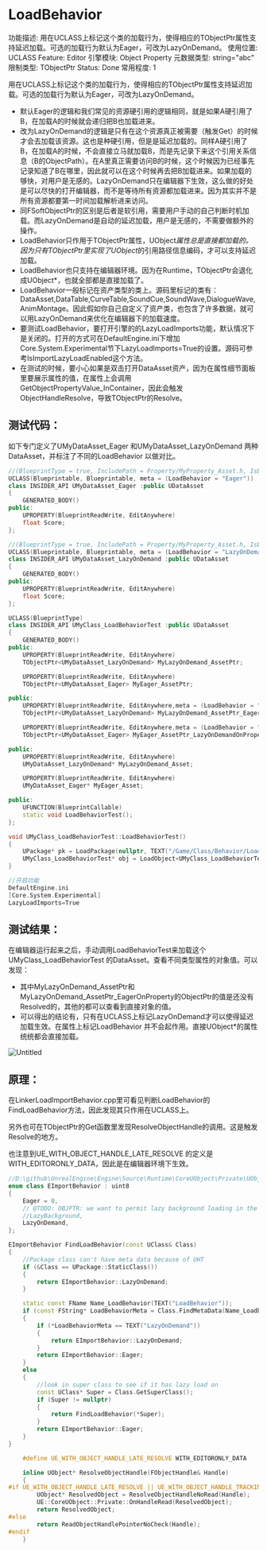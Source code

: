 # LoadBehavior

功能描述: 用在UCLASS上标记这个类的加载行为，使得相应的TObjectPtr属性支持延迟加载。可选的加载行为默认为Eager，可改为LazyOnDemand。
使用位置: UCLASS
Feature: Editor
引擎模块: Object Property
元数据类型: string="abc"
限制类型: TObjectPtr 
Status: Done
常用程度: 1

用在UCLASS上标记这个类的加载行为，使得相应的TObjectPtr属性支持延迟加载。可选的加载行为默认为Eager，可改为LazyOnDemand。

- 默认Eager的逻辑和我们常见的资源硬引用的逻辑相同，就是如果A硬引用了B，在加载A的时候就会递归把B也加载进来。
- 改为LazyOnDemand的逻辑是只有在这个资源真正被需要（触发Get）的时候才会去加载该资源。这也是种硬引用，但是是延迟加载的。同样A硬引用了B，在加载A的时候，不会直接立马就加载B，而是先记录下来这个引用关系信息（B的ObjectPath）。在A里真正需要访问B的时候，这个时候因为已经事先记录知道了B在哪里，因此就可以在这个时候再去把B加载进来。如果加载的够快，对用户是无感的。LazyOnDemand只在编辑器下生效，这么做的好处是可以尽快的打开编辑器，而不是等待所有资源都加载进来。因为其实并不是所有资源都要第一时间加载解析进来访问。
- 同FSoftObjectPtr的区别是后者是软引用，需要用户手动的自己判断时机加载。而LazyOnDemand是自动的延迟加载，用户是无感的，不需要做额外的操作。
- LoadBehavior只作用于TObjectPtr属性，UObject*属性总是直接都加载的。因为只有TObjectPtr里实现了UObject*的引用路径信息编码，才可以支持延迟加载。
- LoadBehavior也只支持在编辑器环境。因为在Runtime，TObjectPtr会退化成UObject*，也就全部都是直接加载了。
- LoadBehavior一般标记在资产类型的类上。源码里标记的类有：DataAsset,DataTable,CurveTable,SoundCue,SoundWave,DialogueWave,AnimMontage。因此假如你自己自定义了资产类，也包含了许多数据，就可以用LazyOnDemand来优化在编辑器下的加载速度。
- 要测试LoadBehavior，要打开引擎的的LazyLoadImports功能，默认情况下是关闭的。打开的方式可在DefaultEngine.ini下增加Core.System.Experimental节下LazyLoadImports=True的设置。源码可参考IsImportLazyLoadEnabled这个方法。
- 在测试的时候，要小心如果是双击打开DataAsset资产，因为在属性细节面板里要展示属性的值，在属性上会调用GetObjectPropertyValue_InContainer，因此会触发ObjectHandleResolve，导致TObjectPtr的Resolve。

## 测试代码：

如下专门定义了UMyDataAsset_Eager 和UMyDataAsset_LazyOnDemand 两种DataAsset，并标注了不同的LoadBehavior 以做对比。

```cpp
//(BlueprintType = true, IncludePath = Property/MyProperty_Asset.h, IsBlueprintBase = true, LoadBehavior = Eager, ModuleRelativePath = Property/MyProperty_Asset.h)
UCLASS(Blueprintable, Blueprintable, meta = (LoadBehavior = "Eager"))
class INSIDER_API UMyDataAsset_Eager :public UDataAsset
{
	GENERATED_BODY()
public:
	UPROPERTY(BlueprintReadWrite, EditAnywhere)
	float Score;
};

//(BlueprintType = true, IncludePath = Property/MyProperty_Asset.h, IsBlueprintBase = true, LoadBehavior = LazyOnDemand, ModuleRelativePath = Property/MyProperty_Asset.h)
UCLASS(Blueprintable, Blueprintable, meta = (LoadBehavior = "LazyOnDemand"))
class INSIDER_API UMyDataAsset_LazyOnDemand :public UDataAsset
{
	GENERATED_BODY()
public:
	UPROPERTY(BlueprintReadWrite, EditAnywhere)
	float Score;
};

UCLASS(BlueprintType)
class INSIDER_API UMyClass_LoadBehaviorTest :public UDataAsset
{
	GENERATED_BODY()
public:
	UPROPERTY(BlueprintReadWrite, EditAnywhere)
	TObjectPtr<UMyDataAsset_LazyOnDemand> MyLazyOnDemand_AssetPtr;

	UPROPERTY(BlueprintReadWrite, EditAnywhere)
	TObjectPtr<UMyDataAsset_Eager> MyEager_AssetPtr;

public:
	UPROPERTY(BlueprintReadWrite, EditAnywhere,meta = (LoadBehavior = "Eager"))
	TObjectPtr<UMyDataAsset_LazyOnDemand> MyLazyOnDemand_AssetPtr_EagerOnProperty;

	UPROPERTY(BlueprintReadWrite, EditAnywhere,meta = (LoadBehavior = "LazyOnDemand"))
	TObjectPtr<UMyDataAsset_Eager> MyEager_AssetPtr_LazyOnDemandOnProperty;

public:
	UPROPERTY(BlueprintReadWrite, EditAnywhere)
	UMyDataAsset_LazyOnDemand* MyLazyOnDemand_Asset;

	UPROPERTY(BlueprintReadWrite, EditAnywhere)
	UMyDataAsset_Eager* MyEager_Asset;

public:
	UFUNCTION(BlueprintCallable)
	static void LoadBehaviorTest();
};

void UMyClass_LoadBehaviorTest::LoadBehaviorTest()
{
	UPackage* pk = LoadPackage(nullptr, TEXT("/Game/Class/Behavior/LoadBehavior/DA_LoadBehaviorTest"), 0);
	UMyClass_LoadBehaviorTest* obj = LoadObject<UMyClass_LoadBehaviorTest>(pk, TEXT("DA_LoadBehaviorTest"));
}

//开启功能
DefaultEngine.ini
[Core.System.Experimental]
LazyLoadImports=True
```

## 测试结果：

在编辑器运行起来之后，手动调用LoadBehaviorTest来加载这个UMyClass_LoadBehaviorTest 的DataAsset。查看不同类型属性的对象值。可以发现：

- 其中MyLazyOnDemand_AssetPtr和MyLazyOnDemand_AssetPtr_EagerOnProperty的ObjectPtr的值是还没有Resolved的，其他的都可以查看到直接对象的值。
- 可以得出的结论有，只有在UCLASS上标记LazyOnDemand才可以使得延迟加载生效。在属性上标记LoadBehavior 并不会起作用。直接UObject*的属性统统都会直接加载。

![Untitled](LoadBehavior/Untitled.png)

## 原理：

在LinkerLoadImportBehavior.cpp里可看见判断LoadBehavior的FindLoadBehavior方法，因此发现其只作用在UCLASS上。

另外也可在TObjectPtr的Get函数里发现ResolveObjectHandle的调用。这是触发Resolve的地方。

也注意到UE_WITH_OBJECT_HANDLE_LATE_RESOLVE 的定义是WITH_EDITORONLY_DATA，因此是在编辑器环境下生效。

```cpp
//D:\github\UnrealEngine\Engine\Source\Runtime\CoreUObject\Private\UObject\LinkerLoadImportBehavior.cpp
enum class EImportBehavior : uint8
{
	Eager = 0,
	// @TODO: OBJPTR: we want to permit lazy background loading in the future
	//LazyBackground,
	LazyOnDemand,
};

EImportBehavior FindLoadBehavior(const UClass& Class)
{
	//Package class can't have meta data because of UHT
	if (&Class == UPackage::StaticClass())
	{
		return EImportBehavior::LazyOnDemand;
	}

	static const FName Name_LoadBehavior(TEXT("LoadBehavior"));
	if (const FString* LoadBehaviorMeta = Class.FindMetaData(Name_LoadBehavior))
	{
		if (*LoadBehaviorMeta == TEXT("LazyOnDemand"))
		{
			return EImportBehavior::LazyOnDemand;
		}
		return EImportBehavior::Eager;
	}
	else
	{
		//look in super class to see if it has lazy load on
		const UClass* Super = Class.GetSuperClass();
		if (Super != nullptr)
		{
			return FindLoadBehavior(*Super);
		}
		return EImportBehavior::Eager;
	}
}

	#define UE_WITH_OBJECT_HANDLE_LATE_RESOLVE WITH_EDITORONLY_DATA

	inline UObject* ResolveObjectHandle(FObjectHandle& Handle)
	{
#if UE_WITH_OBJECT_HANDLE_LATE_RESOLVE || UE_WITH_OBJECT_HANDLE_TRACKING
		UObject* ResolvedObject = ResolveObjectHandleNoRead(Handle);
		UE::CoreUObject::Private::OnHandleRead(ResolvedObject);
		return ResolvedObject;
#else
		return ReadObjectHandlePointerNoCheck(Handle);
#endif
	}
```